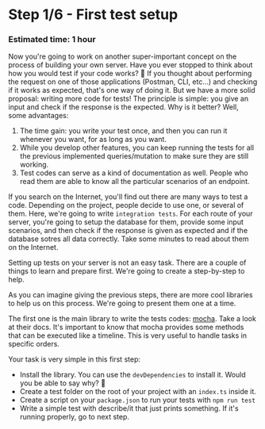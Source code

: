 # Step 1/6 - First test setup
### Estimated time: 1 hour

Now you're going to work on another super-important concept on the process of building your own server. Have you ever stopped to think about how you would test if your code works? 🤔
If you thought about performing the request on one of those applications (Postman, CLI, etc...) and checking if it works as expected, that's one way of doing it. But we have a more solid proposal: writing more code for tests! The principle is simple: you give an input and check if the response is the expected. Why is it better? Well, some advantages:

1. The time gain: you write your test once, and then you can run it whenever you want, for as long as you want.
1. While you develop other features, you can keep running the tests for all the previous implemented queries/mutation to make sure they are still working.
1. Test codes can serve as a kind of documentation as well. People who read them are able to know all the particular scenarios of an endpoint.

If you search on the Internet, you'll find out there are many ways to test a code. Depending on the project, people decide to use one, or several of them. Here, we're going to write `integration tests`. For each route of your server, you're going to setup the database for them, provide some input scenarios, and then check if the response is given as expected and if the database sotres all data correctly. Take some minutes to read about them on the Internet.

Setting up tests on your server is not an easy task. There are a couple of things to learn and prepare first. We're going to create a step-by-step to help.

As you can imagine giving the previous steps, there are more cool libraries to help us on this process. We're going to present them one at a time.

The first one is the main library to write the tests codes: [mocha](https://mochajs.org/). Take a look at their docs. It's important to know that mocha provides some methods that can be executed like a timeline. This is very useful to handle tasks in specific orders.

Your task is very simple in this first step:

+ Install the library. You can use the `devDependencies` to install it. Would you be able to say why? 🤔
+ Create a test folder on the root of your project with an `index.ts` inside it.
+ Create a script on your `package.json` to run your tests with `npm run test`
+ Write a simple test with describe/it that just prints something. If it's running properly, go to next step.
